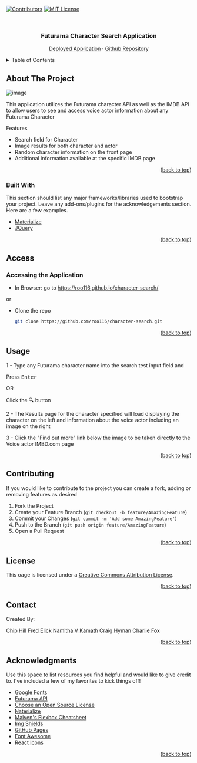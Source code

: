<!-- Project Shields-->

[![Contributors][contributors-shield]][contributors-url]
[![MIT License][license-shield]][license-url]

<!-- Title -->
<br />
<div align="center">

  <h3 align="center">Futurama Character Search Application</h3>

  <p align="center">
    <a href="https://roo116.github.io/character-search">Deployed Application</a>
    ·
    <a href="https://github.com/roo116/character-search">Github Repository</a>
  </p>
</div>

<!-- TABLE OF CONTENTS -->
<details>
  <summary>Table of Contents</summary>
  <ol>
    <li>
      <a href="#about-the-project">About The Project</a>
    <li><a href="#usage">Usage</a></li>
    <li><a href="#contributing">Contributing</a></li>
    <li><a href="#license">License</a></li>
    <li><a href="#contact">Contact</a></li>
    <li><a href="#acknowledgments">Acknowledgments</a></li>
  </ol>
</details>

<!-- ABOUT THE PROJECT -->

## About The Project

![image](https://user-images.githubusercontent.com/102932904/172072918-40873db4-7624-480c-ba26-cf17499355ec.png)

This application utilizes the Futurama character API as well as the IMDB API to allow users to see and access voice actor information about any Futurama Character

Features

- Search field for Character
- Image results for both character and actor
- Random character information on the front page
- Additional information available at the specific IMDB page

<p align="right">(<a href="#top">back to top</a>)</p>

### Built With

This section should list any major frameworks/libraries used to bootstrap your project. Leave any add-ons/plugins for the acknowledgements section. Here are a few examples.

- [Materialize](https://materializecss.com/)
- [JQuery](https://jquery.com)

<p align="right">(<a href="#top">back to top</a>)</p>

## Access

### Accessing the Application

- In Browser: go to https://roo116.github.io/character-search/

or

- Clone the repo
  ```sh
  git clone https://github.com/roo116/character-search.git
  ```

<p align="right">(<a href="#top">back to top</a>)</p>

<!-- USAGE EXAMPLES -->

## Usage

1 - Type any Futurama character name into the search test input field and

Press <kbd>Enter</kbd>

OR

Click the 🔍 button

2 - The Results page for the character specified will load displaying the character on the left and information about the voice actor including an image on the right

3 - Click the "Find out more" link below the image to be taken directly to the Voice actor IMBD.com page

<p align="right">(<a href="#top">back to top</a>)</p>

<!-- CONTRIBUTING -->

## Contributing

If you would like to contribute to the project you can create a fork, adding or removing features as desired

1. Fork the Project
2. Create your Feature Branch (`git checkout -b feature/AmazingFeature`)
3. Commit your Changes (`git commit -m 'Add some AmazingFeature'`)
4. Push to the Branch (`git push origin feature/AmazingFeature`)
5. Open a Pull Request

<p align="right">(<a href="#top">back to top</a>)</p>

<!-- LICENSE -->

## License

This oage is licensed under a
<a rel="license" href="http://creativecommons.org/licenses/by/3.0/">
Creative Commons Attribution License</a>.

<p align="right">(<a href="#top">back to top</a>)</p>

<!-- CONTACT -->

## Contact

Created By:

[Chip Hill](https://github.com/roo116)
[Fred Elick](https://github.com/FredElick)
[Namitha V Kamath](https://github.com/nkamth)
[Craig Hyman](https://github.com/Craig-JH)
[Charlie Fox](https://github.com/Hoverbad)

<p align="right">(<a href="#top">back to top</a>)</p>

<!-- ACKNOWLEDGMENTS -->

## Acknowledgments

Use this space to list resources you find helpful and would like to give credit to. I've included a few of my favorites to kick things off!

- [Google Fonts](https://fonts.google.com/)
- [Futurama API](https://futuramaapi.herokuapp.com/)
- [Choose an Open Source License](https://choosealicense.com)
- [Naterialize](https://materializecss.com/)
- [Malven's Flexbox Cheatsheet](https://flexbox.malven.co/)
- [Img Shields](https://shields.io)
- [GitHub Pages](https://pages.github.com)
- [Font Awesome](https://fontawesome.com)
- [React Icons](https://react-icons.github.io/react-icons/search)

<p align="right">(<a href="#top">back to top</a>)</p>

<!-- Narkdown stuff -->

[contributors-shield]: https://img.shields.io/github/contributors/roo116/character-search.svg?style=for-the-badge
[contributors-url]: https://github.com/roo116/character-search/graphs/contributors
[license-shield]: https://img.shields.io/github/license/github_roo116/character-search.svg?style=for-the-badge
[license-url]: https://github.com/github_roo116/character-search/assets/LICENSE.txt
[product-screenshot]: assets/Screenshot.png
